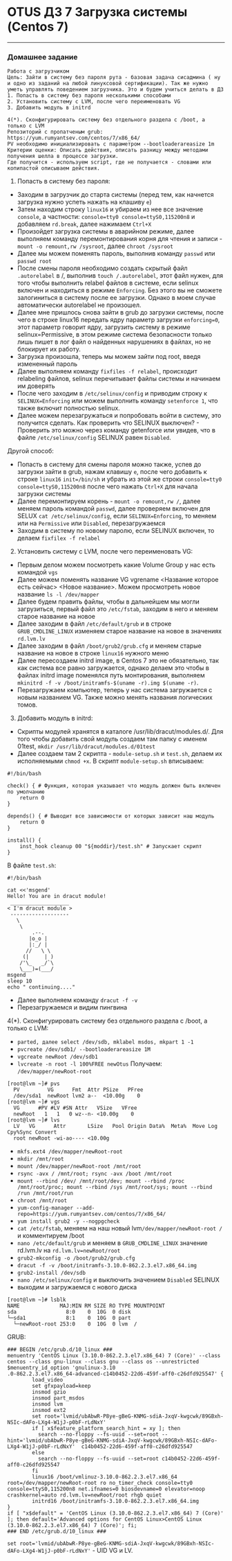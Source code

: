 # OTUS ДЗ 7 Загрузка системы (Centos 7)
-----------------------------------------------------------------------
### Домашнее задание

    Работа с загрузчиком
    Цель: Зайти в систему без пароля рута - базовая задача сисадмина ( ну и одно из заданий на любой линуксовой сертификации). Так же нужно уметь управлять поведением загрузчика. Это и будем учиться делать в ДЗ
    1. Попасть в систему без пароля несколькими способами
    2. Установить систему с LVM, после чего переименовать VG
    3. Добавить модуль в initrd

    4(*). Сконфигурировать систему без отдельного раздела с /boot, а только с LVM
    Репозиторий с пропатченым grub: https://yum.rumyantsev.com/centos/7/x86_64/
    PV необходимо инициализировать с параметром --bootloaderareasize 1m
    Критерии оценки: Описать действия, описать разницу между методами получения шелла в процессе загрузки.
    Где получится - используем script, где не получается - словами или копипастой описываем действия.

1. Попасть в систему без пароля:
- Заходим в загрузчик до старта системы (перед тем, как начнется загрузка нужно успеть нажать на клашиву ```e```)
- Затем находим строку ```linux16``` и убираем из нее все значение ```console```, а частности: ```console=tty0 console=ttyS0,115200n8``` и добавляем ```rd.break```, далее нажимаем ```Ctrl+X```
- Произойдет загрузка системы в аварийном режиме, далее выполняем команду перемонтирования корня для чтения и записи - ```mount -o remount,rw /sysroot```, далее ```chroot /sysroot```
- Далее мы можем поменять пароль, выполнив команду ```passwd``` или ```passwd root```
- После смены пароля необходимо создать скрытый файл ```.autorelabel``` в /, выполнив ```touch /.autorelabel```, этот файл нужен, для того чтобы выполнить relabel файлов в системе, если selinux включен и находиться в режиме ```Enforcing```. Без этого вы не сможете залогиниться в систему после ее загрузки. Однако в моем случае автоматически autorelabel не произошел.
- Далее мне пришлось снова зайти в grub до загрузки системы, после чего в строке linux16 передать ядру параметр загрузки ```enforcing=0```, этот параметр говорит ядру, загрузить систему в режиме selinux=Permissive, в этом режиме система безопасности только лишь пишет в лог файл о найденных нарушениях в файлах, но не блокирует их работу.
- Загрузка произошла, теперь мы можем зайти под root, введя измененный пароль
- Далее выполняем команду ```fixfiles -f relabel```, происходит relabeling файлов, selinux перечитывает файлы системы и начинаем им доверять
- После чего заходим в ```/etc/selinux/config``` и приводим строку к ```SELINUX=Enforcing``` или можем выполнить команду ```setenforce 1```, что также включит полностью selinux.
- Далее можем перезагружаться и попробовать войти в систему, это получится сделать.
Как проверить что SELINUX выключен? - Проверить это можно через команду getenforce или увидев, что в файле ```/etc/selinux/config``` SELINUX равен ```Disabled```.

Другой способ:
- Попасть в систему для смены пароля можно также, успев до загрузки зайти в grub, нажам клавишу ```e```, после чего добавить к строке ```linux16``` ```init=/bin/sh``` и убрать из этой же строки ```console=tty0 console=ttyS0,115200n8``` после чего нажать ```Ctrl+X``` для начала загрузки системы
- Далее перемонтируем корень - ```mount -o remount,rw /```, далее меняем пароль командой ```passwd```, далее проверяем включен для SELUX ```cat /etc/selinux/config```, если ```SELINUX=Enforcing```, то меняем или на ```Permissive``` или ```Disabled```, перезагружаемся
- Заходим в систему по новому паролю, если SELINUX включен, то делаем ```fixfilex -f relabel```

2. Установить систему с LVM, после чего переименовать VG:
- Первым делом можем посмотреть какие Volume Group у нас есть командой ```vgs```
- Далее можем поменять название VG vgrename <Название которое есть сейчас> <Новое название>. Можем просмотреть новое название ```ls -l /dev/mapper```
- Далее будем править файлы, чтобы в дальнейшем мы могли загрузиться, первый файл это ```/etc/fstab```, заходим в него и меняем старое название на новое
- Далее заходим в файл ```/etc/default/grub``` и в строке ```GRUB_CMDLINE_LINUX``` изменяем старое название на новое в значениях ```rd.lvm.lv```
- Далее заходим в файл ```/boot/grub2/grub.cfg``` и меняем старые название на новое в строке ```linux16``` нужного меню
- Далее пересоздаем initrd image, в Centos 7 это не обязательно, так как система все равно загружается, однако делаем это чтобы в файлах initrd image поменялся путь монтирования, выполняем ```mkinitrd -f -v /boot/initramfs-$(uname -r).img $(uname -r)```.
- Перезагружаем компьютер, теперь у нас система загружается с новым названием VG. Также можно менять названия логических томов.

3. Добавить модуль в initrd:
- Скрипты модулей хранятся в каталоге /usr/lib/dracut/modules.d/. Для того чтобы добавить свой модуль создаем там папку с именем 01test, ```mkdir /usr/lib/dracut/modules.d/01test```
- Далее создаем там 2 скрипта - ```module-setup.sh``` и ```test.sh```, делаем их исполняемыми ```chmod +x```. В скрипт ```module-setup.sh``` вписываем:
```
#!/bin/bash

check() { # Функция, которая указывает что модуль должен быть включен по умолчанию
    return 0
}

depends() { # Выводит все зависимости от которых зависит наш модуль
    return 0
}

install() {
    inst_hook cleanup 00 "${moddir}/test.sh" # Запускает скрипт
}
```
В файле ```test.sh```:
```
#!/bin/bash

cat <<'msgend'
Hello! You are in dracut module!
 ___________________
< I'm dracut module >
 -------------------
   \
    \
        .--.
       |o_o |
       |:_/ |
      //   \ \
     (|     | )
    /'\_   _/`\
    \___)=(___/
msgend
sleep 10
echo " continuing...."
```
- Далее выполняем команду ```dracut -f -v```
- Перезагружаемся и видим пингвина

4(*). Сконфигурировать систему без отдельного раздела с /boot, а только с LVM:
- ```parted, далее select /dev/sdb, mklabel msdos, mkpart 1 -1```
- ```pvcreate /dev/sdb1/ --bootloaderareasize 1M```
- ```vgcreate newRoot /dev/sdb1```
- ```lvcreate -n root -l 100%FREE newOtus```
Получаем:
```/dev/mapper/newRoot-root```
```
[root@lvm ~]# pvs
  PV         VG      Fmt  Attr PSize   PFree
  /dev/sda1  newRoot lvm2 a--  <10.00g    0
[root@lvm ~]# vgs
  VG      #PV #LV #SN Attr   VSize   VFree
  newRoot   1   1   0 wz--n- <10.00g    0
[root@lvm ~]# lvs
  LV   VG      Attr       LSize   Pool Origin Data%  Meta%  Move Log Cpy%Sync Convert
  root newRoot -wi-ao---- <10.00g
```
- ```mkfs.ext4 /dev/mapper/newRoot-root```
- ```mkdir /mnt/root```
- ```mount /dev/mapper/newRoot-root /mnt/root```
- ```rsync -avx / /mnt/root; rsync -avx /boot /mnt/root```
- ```mount --rbind /dev/ /mnt/root/dev; mount --rbind /proc /mnt/root/proc; mount --rbind /sys /mnt/root/sys; mount --rbind /run /mnt/root/run```
- ```chroot /mnt/root```
- ```yum-config-manager --add-repo=https://yum.rumyantsev.com/centos/7/x86_64/```
- ```yum install grub2 -y --nogpgcheck```
- ```cat /etc/fstab```, меняем на наш новый lvm```/dev/mapper/newRoot-root /``` и комментируем /boot
- ```nano /etc/default/grub``` и меняем в ```GRUB_CMDLINE_LINUX``` значение rd.lvm.lv на ```rd.lvm.lv=newRoot/root```
- ```grub2-mkconfig -o /boot/grub2/grub.cfg```
- ```dracut -f -v /boot/initramfs-3.10.0-862.2.3.el7.x86_64.img```
- ```grub2-install /dev/sdb```
- ```nano /etc/selinux/config``` и выключить значением ```Disabled``` SELINUX
- выходим и загружаемся с нового диска
```
[root@lvm ~]# lsblk
NAME             MAJ:MIN RM SIZE RO TYPE MOUNTPOINT
sda                8:0    0  10G  0 disk
└─sda1             8:1    0  10G  0 part
  └─newRoot-root 253:0    0  10G  0 lvm  /
```

GRUB:
```
### BEGIN /etc/grub.d/10_linux ###
menuentry 'CentOS Linux (3.10.0-862.2.3.el7.x86_64) 7 (Core)' --class centos --class gnu-linux --class gnu --class os --unrestricted $menuentry_id_option 'gnulinux-3.10
.0-862.2.3.el7.x86_64-advanced-c14b0452-22d6-459f-aff0-c26dfd925547' {
        load_video
        set gfxpayload=keep
        insmod gzio
        insmod part_msdos
        insmod lvm
        insmod ext2
        set root='lvmid/ubAbwR-P8ye-gBeG-KNMG-sdiA-JxqV-kwgcwk/89GBxh-NSIc-dAFo-LXg4-W1jJ-p0bF-rLdNxY'
        if [ x$feature_platform_search_hint = xy ]; then
          search --no-floppy --fs-uuid --set=root --hint='lvmid/ubAbwR-P8ye-gBeG-KNMG-sdiA-JxqV-kwgcwk/89GBxh-NSIc-dAFo-LXg4-W1jJ-p0bF-rLdNxY'  c14b0452-22d6-459f-aff0-c26dfd925547
        else
          search --no-floppy --fs-uuid --set=root c14b0452-22d6-459f-aff0-c26dfd925547
        fi
        linux16 /boot/vmlinuz-3.10.0-862.2.3.el7.x86_64 root=/dev/mapper/newRoot-root ro no_timer_check console=tty0 console=ttyS0,115200n8 net.ifnames=0 biosdevname=0 elevator=noop crashkernel=auto rd.lvm.lv=newRoot/root rhgb quiet
        initrd16 /boot/initramfs-3.10.0-862.2.3.el7.x86_64.img
}
if [ "x$default" = 'CentOS Linux (3.10.0-862.2.3.el7.x86_64) 7 (Core)' ]; then default='Advanced options for CentOS Linux>CentOS Linux (3.10.0-862.2.3.el7.x86_64) 7 (Core)'; fi;
### END /etc/grub.d/10_linux ###
```
```set root='lvmid/ubAbwR-P8ye-gBeG-KNMG-sdiA-JxqV-kwgcwk/89GBxh-NSIc-dAFo-LXg4-W1jJ-p0bF-rLdNxY'``` - UID VG и LV.
